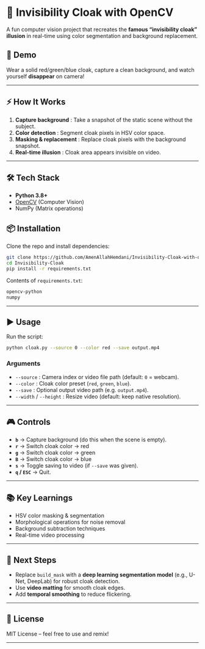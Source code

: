 
# 🧥 Invisibility Cloak with OpenCV

A fun computer vision project that recreates the **famous “invisibility cloak” illusion** in real-time using color segmentation and background replacement.

## 🎥 Demo
Wear a solid red/green/blue cloak, capture a clean background, and watch yourself **disappear** on camera!

---

## ⚡ How It Works
1. **Capture background** : Take a snapshot of the static scene without the subject.  
2. **Color detection** : Segment cloak pixels in HSV color space.  
3. **Masking & replacement** : Replace cloak pixels with the background snapshot.  
4. **Real-time illusion** : Cloak area appears invisible on video.  

---

## 🛠 Tech Stack
- **Python 3.8+**
- [OpenCV](https://opencv.org/) (Computer Vision)
- NumPy (Matrix operations)



## 📦 Installation

Clone the repo and install dependencies:

```bash
git clone https://github.com/AmenAllahHemdani/Invisibility-Cloak-with-opencv-python.git
cd Invisibility-Cloak
pip install -r requirements.txt
````

Contents of `requirements.txt`:

```txt
opencv-python
numpy
```

---

## ▶️ Usage

Run the script:

```bash
python cloak.py --source 0 --color red --save output.mp4
```

### Arguments

* `--source` : Camera index or video file path (default: `0` = webcam).
* `--color`  : Cloak color preset (`red`, `green`, `blue`).
* `--save`   : Optional output video path (e.g. `output.mp4`).
* `--width` / `--height` : Resize video (default: keep native resolution).

---

## 🎮 Controls

* **`b`** → Capture background (do this when the scene is empty).
* **`r`** → Switch cloak color → red
* **`g`** → Switch cloak color → green
* **`B`** → Switch cloak color → blue
* **`s`** → Toggle saving to video (if `--save` was given).
* **`q` / `ESC`** → Quit.

---

## 📚 Key Learnings

* HSV color masking & segmentation
* Morphological operations for noise removal
* Background subtraction techniques
* Real-time video processing

---

## 🚀 Next Steps

* Replace `build_mask` with a **deep learning segmentation model** (e.g., U-Net, DeepLab) for robust cloak detection.
* Use **video matting** for smooth cloak edges.
* Add **temporal smoothing** to reduce flickering.

---

## 📜 License

MIT License – feel free to use and remix!

---

